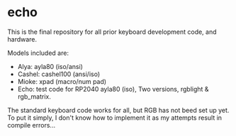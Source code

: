 # echo
This is the final repository for all prior keyboard development code, and hardware.

Models included are: 
+ Alya: ayla80 (iso/ansi)
+ Cashel: cashel100 (ansi/iso)
+ Mioke: xpad (macro/num pad)
+ Echo: test code for RP2040 ayla80 (iso), Two versions, rgblight & rgb_matrix.

The standard keyboard code works for all, but RGB has not beed set up yet.
To put it simply, I don't know how to implement it as my attempts result in compile errors...
